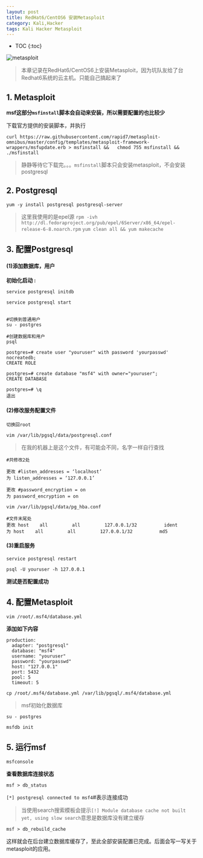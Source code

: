 ```yaml
---
layout: post
title: RedHat6/CentOS6 安装Metasploit 
category: Kali,Hacker
tags: Kali Hacker Metasploit
---
```


* TOC 
{:toc}

![metasploit](https://github.com/kalivim/kalivim.github.io/raw/master/images/2016-12-06/banner.png)

> 本章记录在RedHat6/CentOS6上安装Metasploit，因为坑队友给了台Redhat6系统的云主机。只能自己搞起来了





## 1. Metasploit

**msf这部分`msfinstall`脚本会自动来安装，所以需要配置的也比较少**

下载官方提供的安装脚本，并执行

```
curl https://raw.githubusercontent.com/rapid7/metasploit-omnibus/master/config/templates/metasploit-framework-wrappers/msfupdate.erb > msfinstall &&   chmod 755 msfinstall &&   ./msfinstall
```

> 静静等待它下载完。。。`msfinstall`脚本只会安装metasploit，不会安装postgresql


## 2. Postgresql

`yum -y install postgresql postgresql-server`

> 这里我使用的是epel源
>  `rpm -ivh http://dl.fedoraproject.org/pub/epel/6Server/x86_64/epel-release-6-8.noarch.rpm`
>  `yum clean all && yum makecache `


## 3. 配置Postgresql

#### (1)添加数据库，用户

**初始化启动 :**

`service postgresql initdb`

`service postgresql start`

```

#切换到普通用户
su - postgres

#创建数据库和用户
psql

postgres=# create user "youruser" with password 'yourpasswd' nocreatedb;
CREATE ROLE

postgres=# create database "msf4" with owner="youruser";
CREATE DATABASE

postgres=# \q
退出
```

#### (2)修改服务配置文件

`切换回root`

`vim /var/lib/pgsql/data/postgresql.conf`

> 在我的机器上是这个文件，有可能会不同，名字一样自行查找

```
#共修改2处

更改 #listen_addresses = ‘localhost’
为 listen_addresses = ‘127.0.0.1’

更改 #password_encryption = on
为 password_encryption = on
```

`vim /var/lib/pgsql/data/pg_hba.conf`

```
#文件末尾处
更改 host    all         all         127.0.0.1/32          ident
为 host    all         all         127.0.0.1/32          md5
```

#### (3)重启服务

`service postgresql restart`

`psql -U youruser -h 127.0.0.1`

**测试是否配置成功**


## 4. 配置Metasploit

`vim /root/.msf4/database.yml`

**添加如下内容**

```
production:
  adapter: "postgresql"
  database: "msf4"
  username: "youruser"
  password: "yourpasswd"
  host: "127.0.0.1"
  port: 5432
  pool: 5
  timeout: 5
```

`cp /root/.msf4/database.yml /var/lib/pgsql/.msf4/database.yml`

> msf初始化数据库

`su - postgres`

`msfdb init`


## 5. 运行msf

`msfconsole`

**查看数据库连接状态**

`msf > db_status`

`[*] postgresql connected to msf4`#表示连接成功


> 当使用search搜索模板会提示`[!] Module database cache not built yet, using slow search`意思是数据库没有建立缓存

`msf > db_rebuild_cache`

这样就会在后台建立数据库缓存了，至此全部安装配置已完成。后面会写一写关于metasploit的应用。
